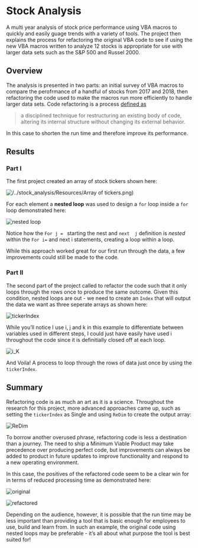 # Stock Analysis
A multi year analysis of stock price performance using VBA macros to quickly and easily guage trends with a variety of tools.  The project then explains the process for refactoring the original VBA code to see if using the new VBA macros written to analyze 12 stocks is appropriate for  use with larger data sets such as the S&P 500 and Russel 2000.


## Overview
The analysis is presented in two parts:  an initial survey of VBA macros to compare the perofrmance of a handful of stocks from 2017 and 2018, then refactoring the code used to make the macros run more efficiently to handle larger data sets.  Code refactoring is a process [defined as](https:/refactoring.com/)

> a disciplined technique for restructuring an existing body of code, altering its internal structure without changing its external behavior.

In this case to shorten the run time and therefore improve its performance.  

## Results

### Part I
The first project created an array of stock tickers shown here:

![/../stock_analysis/Resources/Array of tickers.png)](https://github.com/halesoysters/stock_analysis/blob/b49559c8231fd73414b18201bb81df2db600bb5a/Resources/Array%20of%20tickers.png)

For each element a **nested loop** was used to design a `for` loop inside a `for` loop demonstrated here:

![nested loop](https://github.com/halesoysters/stock_analysis/blob/b49559c8231fd73414b18201bb81df2db600bb5a/Resources/nested%20loop.png)

Notice how the `For j = ` starting the nest and `next  j` definition  is *nested* within the `For i=` and next i statements, creating a loop within a loop.

While this approach worked great for our first run through the data, a few improvements could still be made to the code.

### Part II
The second part of the project called to refactor the code such that it only loops through the rows once to produce the same outcome.  Given this condition, nested loops are out - we need to create an `Index` that will output the data we want as three seperate arrays as shown here:

![tickerIndex](https://github.com/halesoysters/stock_analysis/blob/b49559c8231fd73414b18201bb81df2db600bb5a/Resources/tickerIndex.png)

While you’ll notice I use i, j and k in this example to differentiate between variables used in different steps, I could just have easily have used i throughout the code since it is definitially closed off at each loop.
 
![i_K](https://github.com/halesoysters/stock_analysis/blob/b49559c8231fd73414b18201bb81df2db600bb5a/Resources/i_j_k.png)

And Voila!  A process to loop through the rows of data just once by using the `tickerIndex`.
 



## Summary
Refactoring code is as much an art as it is a science.   Throughout the research for this project, more advanced approaches came up, such as setting the `tickerIndex` as Single and using `ReDim` to create the output array:

 ![ReDim](https://github.com/halesoysters/stock_analysis/blob/b49559c8231fd73414b18201bb81df2db600bb5a/Resources/improvement.png)

To borrow another overused phrase, refactoring code is less a destination than a journey.  The need to ship a Minimum Viable Product may take precedence over producing perfect code, but improvements can always be added to product in future updates to improve functionality and respond to a new operating environment.

In this case, the positives of the refactored code seem to be a clear win for in terms of reduced processing time as demonstrated here: 

![original](https://github.com/halesoysters/stock_analysis/blob/b49559c8231fd73414b18201bb81df2db600bb5a/Resources/orig_run_time.png)

![refactored](https://github.com/halesoysters/stock_analysis/blob/b49559c8231fd73414b18201bb81df2db600bb5a/Resources/refactored_run_time.png)

Depending on the audience, however, it is possible that the run time may be less important than providing a tool that is basic enough for employees to use, build and learn from.  In such an example, the original code using nested loops may be preferable - it’s all about what purpose the tool is best suited for!
